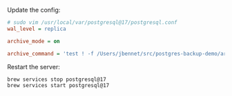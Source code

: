 Update the config:

```ini
# sudo vim /usr/local/var/postgresql@17/postgresql.conf
wal_level = replica

archive_mode = on

archive_command = 'test ! -f /Users/jbennet/src/postgres-backup-demo/archive-dir/%f && cp %p /Users/jbennet/src/postgres-backup-demo/archive-dir/%f'
```

Restart the server:

```sh
brew services stop postgresql@17
brew services start postgresql@17
```
